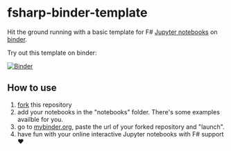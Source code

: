 # fsharp-binder-template
Hit the ground running with a basic template for F# [Jupyter notebooks](https://jupyter.org/) on [binder](https://mybinder.org/).

Try out this template on binder:

[![Binder](https://mybinder.org/badge_logo.svg)](https://mybinder.org/v2/gh/jovaneyck/fsharp-binder-template/HEAD)

## How to use

1. [fork](https://docs.github.com/en/get-started/quickstart/fork-a-repo) this repository
2. add your notebooks in the "notebooks" folder. There's some examples availble for you.
4. go to [mybinder.org](https://mybinder.org/), paste the url of your forked repository and "launch".
5. have fun with your online interactive Jupyter notebooks with F# support ♥

